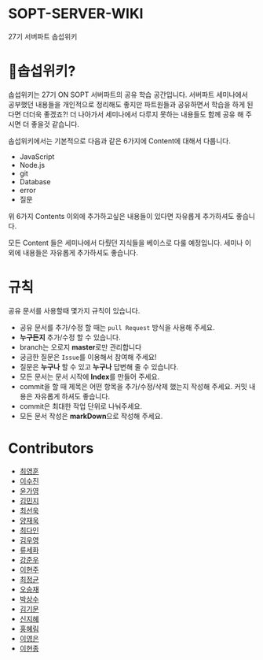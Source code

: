 # SOPT-SERVER-WIKI
27기 서버파트 솝섭위키

# 🤔솝섭위키?
솝섭위키는 27기 ON SOPT 서버파트의 공유 학습 공간입니다. 서버파트 세미나에서 공부했던 내용들을 개인적으로 정리해도 좋지만 파트원들과 공유하면서 학습을 하게 된다면 더더욱 좋겠죠?! 더 나아가서 세미나에서 다루지 못하는 내용들도 함께 공유 해 주시면 더 좋을것 같습니다.

솝섭위키에서는 기본적으로 다음과 같은 6가지에 Content에 대해서 다룹니다.
- JavaScript
- Node.js
- git
- Database
- error
- 질문

위 6가지 Contents 이외에 추가하고싶은 내용들이 있다면 자유롭게 추가하셔도 좋습니다. 

모든 Content 들은 세미나에서 다뤘던 지식들을 베이스로 다룰 예정입니다. 세미나 이외에 내용들은 자유롭게 추가하셔도 좋습니다.


# 규칙
공유 문서를 사용할때 몇가지 규칙이 있습니다.
- 공유 문서를 추가/수정 할 때는 ```pull Request``` 방식을 사용해 주세요.
- **누구든지** 추가/수정 할 수 있습니다.
- branch는 오로지 **master**로만 관리합니다
- 궁금한 질문은 ```Issue```를 이용해서 참여해 주세요!
- 질문은 **누구나** 할 수 있고 **누구나** 답변해 줄 수 있습니다.
- 모든 문서는 문서 시작에 **Index**를 만들어 주세요.
- commit을 할 때 제목은 어떤 항목을 추가/수정/삭제 했는지 작성해 주세요. 커밋 내용은 자유롭게 하셔도 좋습니다.
- commit은 최대한 작업 단위로 나눠주세요.
- 모든 문서 작성은 **markDown**으로 작성해 주세요.

# Contributors
- [최영훈](https://github.com/dudgns3tp)
- [이수진](https://github.com/suzieep)
- [윤가영](https://github.com/kyY00n)
- [김민지](https://github.com/milkyKim)
- [최선욱](https://github.com/seonuk)
- [양재욱](https://github.com/didwodnr123)
- [최다인](https://github.com/DA-IN-droid)
- [김우영](https://github.com/w00ing)
- [류세화](https://github.com/sophryu99)
- [강준우](https://github.com/KangJunewoo)
- [이현주](https://github.com/bokdoll)
- [최정균](https://github.com/wjdrbs96)
- [오승재](https://github.com/oh980225)
- [박상수](https://github.com/epitoneproject)
- [김기문](https://github.com/tributetothemoon)
- [신지혜](https://github.com/NewWisdom)
- [홍혜림](https://github.com/herimhong)
- [이영은](https://github.com/YeongEunLee)
- [이현종](https://github.com/hyunjong-96)

